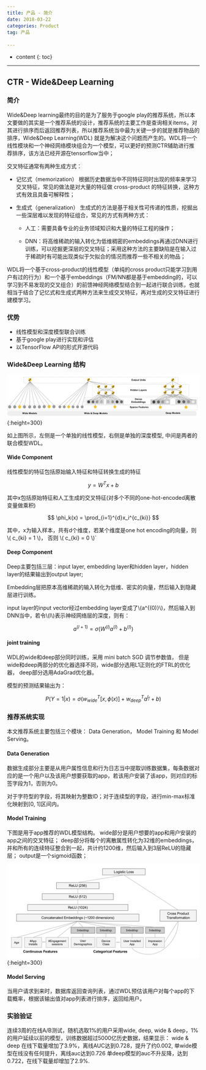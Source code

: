 ```yaml
---
title: 产品 - 简介
date: 2018-03-22
categories: Product
tag: 产品

---
```


* content
{: toc}

---



## CTR - Wide&Deep Learning

### 简介
Wide&Deep learning最终的目的是为了服务于google play的推荐系统，所以本文要做的其实是一个推荐系统的设计，推荐系统的主要工作是查询相关items，对其进行排序而后返回推荐列表，所以推荐系统当中最为关键一步的就是推荐物品的排序，Wide&Deep Learning(WDL) 就是为解决这个问题而产生的。WDL将一个线性模块和一个神经网络模块组合为一个模型，可以更好的预测CTR辅助进行推荐排序，该方法已经开源在tensorflow当中；

交叉特征通常有两种生成方式：

- 记忆式（memorization）
根据历史数据当中不同特征同时出现的频率来学习交叉特征，常见的做法是对大量的特征做 cross-product 的特征转换，这种方式有效且具备可解释性；

- 生成式（generalization）
生成式的方法是基于相关性可传递的性质，挖掘出一些深层难以发现的特征组合，常见的方式有两种方式：

    + 人工：需要具备专业的业务领域知识和大量的特征工程的操作；

    + DNN：将高维稀疏的输入转化为低维稠密的embeddings再通过DNN进行训练，可以挖掘更深层的交叉特征；采用这种方法的主要缺陷是在输入过于稀疏时有可能出现类似于欠拟合的情况而推荐一些不相关的物品；

WDL将一个基于cross-product的线性模型（单纯的cross product只能学习到用户有过的行为）和一个基于embeddings（FM/NN都是基于embedding的，可以学习到不易发现的交叉组合）的前馈神经网络模型结合到一起进行联合训练，也就相当于结合了记忆式和生成式两种方法来生成交叉特征，再对生成的交叉特征进行建模学习。

### 优势

- 线性模型和深度模型联合训练
- 基于google play进行实现和评估
- 以TensorFlow API的形式开源代码

### Wide&Deep Learning 结构
![](/styles/images/ctrfigs/WDL_struc.png){:height=300}

如上图所示，左侧是一个单独的线性模型，右侧是单独的深度模型, 中间是两者的联合模型WDL。

####  Wide Component
线性模型的特征包括原始输入特征和特征转换生成的特征

$$ y = W^{T}x + b $$

其中x包括原始特征和人工生成的交叉特征(对多个不同的one-hot-encoded离散变量做乘积)

$$ \phi_k(x) = \prod_{i=1}^{d}x_i^{c_{ki}} $$

其中，x为输入样本，共有d个维度，若某个维度是one hot encoding的向量，则 \\( c_{ki} = 1 \\)， 否则 \\( c_{ki} = 0 \\)`


#### Deep Component


Deep主要包括三层：input layer, embedding layer和hidden layer，hidden layer的结果输出到output layer;


Embedding层把原本高维稀疏的输入转化为低维、密实的向量，然后输入到隐藏层进行训练。

input layer的input vector经过embedding layer变成了\\(a^{(0)}\\)，然后输入到DNN当中，若令\\(l\\)表示神经网络层的深度，则有：

$$ a^{(l+1)} = \sigma(W^{(l)} a^{(l)} + b^{(l)}) $$


#### joint training

WDL的wide和deep部分同时训练，采用 mini batch SGD 调节参数值， 但是wide和deep两部分的优化器选择不同，wide部分选用L1正则化的FTRL的优化器， deep部分选用AdaGrad优化器。

模型的预测结果输出为：

$$
P(Y=1|x) = \sigma{(
w_{wide}^T[x, \phi(x)] + w_{deep}^T a^{l_f} + b
)}
$$


### 推荐系统实现

本文推荐系统主要包括三个模块： Data Generation， Model Training 和 Model Serving。

#### Data Generation

数据生成部分主要是从用户属性信息和行为日志当中提取训练数据集，每条数据对应的是一个用户以及该用户想要获取的app，若该用户安装了该app，则对应的标签字段为1，否则为0。

对于字符型的字段，将其映射为整数ID；对于连续型的字段，进行min-max标准化映射到[0, 1]区间内。

#### Model Training

下图是用于app推荐的WDL模型结构。
wide部分是用户想要的app和用户安装的app之间的交叉特征；
deep部分将每个的离散属性转化为32维的embeddings，并和所有的连续特征整合到一起，共计约1200维，然后输入到3层ReLU的隐藏层；
output是一个sigmoid函数；


![ ](/styles/images/ctrfigs/wideDeepforrs.png){:height=300}


#### Model Serving

当用户请求到来时，数据库返回查询列表，通过WDL预估该用户对每个app的下载概率，根据该输出值对app列表进行排序，返回给用户。

### 实验验证

连续3周的在线A/B测试，随机选取1%的用户采用wide, deep, wide & deep，1%的用户延续以前的模型，训练数据超过5000亿历史数据，结果显示：
wide & deep 在线下载量增加了3.9%，离线AUC达到0.728，提升了约0.002,
单wide模型在线没有任何提升，离线auc达到0.726
单deep模型的auc不升反降，达到0.722，在线下载量却增加了2.9%.
